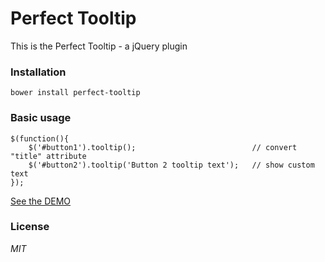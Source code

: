 Perfect Tooltip
===============

This is the Perfect Tooltip - a jQuery plugin

### Installation
    bower install perfect-tooltip

### Basic usage
    $(function(){
        $('#button1').tooltip();                          // convert "title" attribute
        $('#button2').tooltip('Button 2 tooltip text');   // show custom text
    });

[See the DEMO](http://tborychowski.github.com/perfecttooltip)

### License
*MIT*
